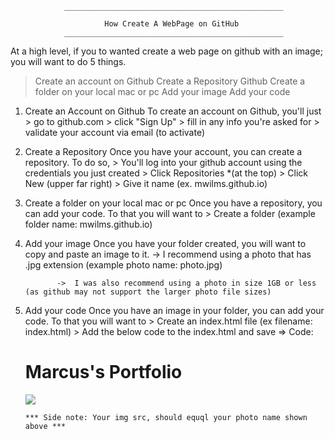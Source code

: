                 _________________________________________________

                         How Create A WebPage on GitHub
                _________________________________________________


At a high level, if you to wanted create a web page on github with an image; you will want to do 5 things.

> Create an account on Github
> Create a Repository Github
> Create a folder on your local mac or pc
> Add your image
> Add your code

1.  Create an Account on Github
    To create an account on Github, you'll just > go to github.com > click "Sign Up" > fill in any info you're asked for > validate your account via email (to activate)

2.  Create a Repository
    Once you have your account, you can create a repository. To do so, > You'll log into your github account using the credentials you just created > Click Repositories \*(at the top) > Click New (upper far right) > Give it name (ex. mwilms.github.io)

3.  Create a folder on your local mac or pc
    Once you have a repository, you can add your code. To that you will want to > Create a folder (example folder name: mwilms.github.io)

4.  Add your image
    Once you have your folder created, you will want to copy and paste an image to it.
    -> I recommend using a photo that has .jpg extension (example photo name: photo.jpg)

               ->  I was also recommend using a photo in size 1GB or less           (as github may not support the larger photo file sizes)

5.  Add your code
    Once you have an image in your folder, you can add your code. To that you will want to > Create an index.html file (ex filename: index.html) > Add the below code to the index.html and save
    => Code:
    <html>
    <h1>Marcus's Portfolio</h1>
    <img src="./photo.jpg" />
    </html>

        *** Side note: Your img src, should equql your photo name shown above ***
